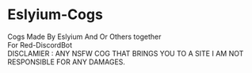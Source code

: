 # Eslyium-Cogs
Cogs Made By Eslyium And Or Others together                                                                                             
For Red-DiscordBot                                                                                                                                                                                                                                                                                                                                                                                                                                                                                                            
DISCLAMIER : ANY NSFW COG THAT BRINGS YOU TO A SITE I AM NOT RESPONSIBLE FOR ANY DAMAGES.
